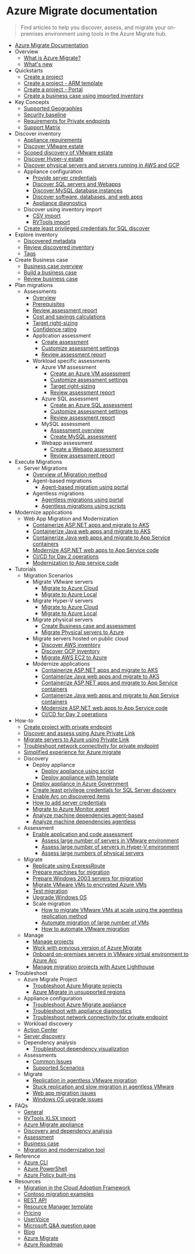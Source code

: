 # Azure Migrate documentation
> Find articles to help you discover, assess, and migrate your on-premises environment using tools in the Azure Migrate hub.
  - [Azure Migrate Documentation](https://learn.microsoft.com/en-us/azure/migrate/)
  - Overview
    - [What is Azure Migrate?](https://learn.microsoft.com/en-us/azure/migrate/migrate-services-overview)
    - [What's new](https://learn.microsoft.com/en-us/azure/migrate/whats-new)
  - Quickstarts
    - [Create a project](https://learn.microsoft.com/en-us/azure/migrate/create-project)
    - [Create a project - ARM template](https://learn.microsoft.com/en-us/azure/migrate/quickstart-create-migrate-project)
    - [Create a project - Portal](https://learn.microsoft.com/en-us/azure/migrate/quickstart-create-project)
    - [Create a business case using imported inventory](https://learn.microsoft.com/en-us/azure/migrate/how-to-build-a-business-case)
  - Key Concepts
    - [Supported Geographies](https://learn.microsoft.com/en-us/azure/migrate/supported-geographies)
    - [Security baseline](https://learn.microsoft.com/security/benchmark/azure/baselines/azure-migrate-security-baseline?toc=/azure/migrate/toc.json&bc=/azure/migrate/breadcrumb/toc.json)
    - [Requirements for Private endpoints](https://learn.microsoft.com/en-us/azure/migrate/how-to-use-azure-migrate-with-private-endpoints)
    - [Support Matrix](https://learn.microsoft.com/en-us/azure/migrate/migrate-support-matrix)
  - Discover inventory
    - [Appliance requirements](https://learn.microsoft.com/en-us/azure/migrate/migrate-appliance)
    - [Discover VMware estate](https://learn.microsoft.com/en-us/azure/migrate/vmware/tutorial-discover-vmware?toc=/azure/migrate/toc.json&bc=/azure/migrate/breadcrumb/toc.json)
    - [Scoped discovery of VMware estate](https://learn.microsoft.com/en-us/azure/migrate/vmware/set-discovery-scope?toc=/azure/migrate/toc.json&bc=/azure/migrate/breadcrumb/toc.json)
    - [Discover Hyper-v estate](https://learn.microsoft.com/en-us/azure/migrate/tutorial-discover-hyper-v)
    - [Discover physical servers and servers running in AWS and GCP](https://learn.microsoft.com/en-us/azure/migrate/tutorial-discover-physical)
    - Appliance configuration
      - [Provide server credentials](https://learn.microsoft.com/en-us/azure/migrate/add-server-credentials)
      - [Discover SQL servers and Webapps](https://learn.microsoft.com/en-us/azure/migrate/how-to-discover-sql-existing-project)
      - [Discover MySQL database instances](https://learn.microsoft.com/en-us/azure/migrate/tutorial-discover-mysql-database-instances)
      - [Discover software, databases, and web apps](https://learn.microsoft.com/en-us/azure/migrate/how-to-discover-applications)
      - [Appliance diagnostics](https://learn.microsoft.com/en-us/azure/migrate/troubleshoot-appliance-diagnostic)
    - Discover using inventory import
      - [CSV import](https://learn.microsoft.com/en-us/azure/migrate/tutorial-discover-import)
      - [RVTools import](https://learn.microsoft.com/en-us/azure/migrate/vmware/tutorial-import-vmware-using-rvtools-xlsx?toc=/azure/migrate/toc.json&bc=/azure/migrate/breadcrumb/toc.json)
    - [Create least privileged credentials for SQL discover](https://learn.microsoft.com/en-us/azure/migrate/least-privilege-credentials)
  - Explore inventory
    - [Discovered metadata](https://learn.microsoft.com/en-us/azure/migrate/discovered-metadata)
    - [Review discovered inventory](https://learn.microsoft.com/en-us/azure/migrate/how-to-review-discovered-inventory)
    - [Tags](https://learn.microsoft.com/en-us/azure/migrate/resource-tagging)
  - Create Business case
    - [Business case overview](https://learn.microsoft.com/en-us/azure/migrate/concepts-business-case-calculation)
    - [Build a business case](https://learn.microsoft.com/en-us/azure/migrate/how-to-build-a-business-case)
    - [Review business case](https://learn.microsoft.com/en-us/azure/migrate/how-to-view-a-business-case)
  - Plan migrations
    - Assessments
      - [Overview](https://learn.microsoft.com/en-us/azure/migrate/concepts-overview)
      - [Prerequisites](https://learn.microsoft.com/en-us/azure/migrate/assessment-prerequisites)
      - [Review assessment report](https://learn.microsoft.com/en-us/azure/migrate/assessment-report)
      - [Cost and savings calculations](https://learn.microsoft.com/en-us/azure/migrate/cost-estimation)
      - [Target right-sizing](https://learn.microsoft.com/en-us/azure/migrate/target-right-sizing)
      - [Confidence rating](https://learn.microsoft.com/en-us/azure/migrate/confidence-ratings)
      - Application assessment
        - [Create assessment](https://learn.microsoft.com/en-us/azure/migrate/create-application-assessment)
        - [Customize assessment settings](https://learn.microsoft.com/en-us/azure/migrate/assessment-properties)
        - [Review assessment report](https://learn.microsoft.com/en-us/azure/migrate/review-application-assessment)
      - Workload specific assessments
        - Azure VM assessment
          - [Create an Azure VM assessment](https://learn.microsoft.com/en-us/azure/migrate/how-to-create-assessment)
          - [Customize assessment settings](https://learn.microsoft.com/en-us/azure/migrate/vm-assessment-properties)
          - [Target right-sizing](https://learn.microsoft.com/en-us/azure/migrate/target-right-sizing)
          - [Review assessment report](https://learn.microsoft.com/en-us/azure/migrate/review-assessment)
        - Azure SQL assessment
          - [Create an Azure SQL assessment](https://learn.microsoft.com/en-us/azure/migrate/tutorial-assess-sql)
          - [Customize assessment settings](https://learn.microsoft.com/en-us/azure/migrate/assessment-properties)
          - [Review assessment report](https://learn.microsoft.com/en-us/azure/migrate/review-sql-assessment)
        - MySQL assessment
          - [Assessment overview](https://learn.microsoft.com/en-us/azure/migrate/assessments-overview-migrate-to-azure-db-mysql)
          - [Create MySQL assessment](https://learn.microsoft.com/en-us/azure/migrate/create-mysql-assessment)
        - Webapp assessment
          - [Create a Webapp assessment](https://learn.microsoft.com/en-us/azure/migrate/create-web-app-assessment)
          - [Review assessment report](https://learn.microsoft.com/en-us/azure/migrate/review-web-app-assessment)
  - Execute Migrations
    - Server Migrations
      - [Overview of Migration method](https://learn.microsoft.com/en-us/azure/migrate/vmware/server-migrate-overview?toc=/azure/migrate/toc.json&bc=/azure/migrate/breadcrumb/toc.json)
      - Agent-based migrations
        - [Agent-based migration using portal](https://learn.microsoft.com/en-us/azure/migrate/vmware/tutorial-migrate-vmware-agent?toc=/azure/migrate/toc.json&bc=/azure/migrate/breadcrumb/toc.json)
      - Agentless migrations
        - [Agentless migrations using portal](https://learn.microsoft.com/en-us/azure/migrate/vmware/tutorial-migrate-vmware?toc=/azure/migrate/toc.json&bc=/azure/migrate/breadcrumb/toc.json)
        - [Agentless migrations using scripts](https://learn.microsoft.com/en-us/azure/migrate/vmware/tutorial-migrate-vmware-powershell?toc=/azure/migrate/toc.json&bc=/azure/migrate/breadcrumb/toc.json)
  - Modernize applications
    - Web App Migration and Modernization
      - [Containerize ASP.NET apps and migrate to AKS](https://learn.microsoft.com/en-us/azure/migrate/tutorial-app-containerization-aspnet-kubernetes)
      - [Containerize Java web apps and migrate to AKS](https://learn.microsoft.com/en-us/azure/migrate/tutorial-app-containerization-java-kubernetes)
      - [Containerize Java web apps and migrate to App Service containers](https://learn.microsoft.com/en-us/azure/migrate/tutorial-app-containerization-java-app-service)
      - [Modernize ASP.NET web apps to App Service code](https://learn.microsoft.com/en-us/azure/migrate/tutorial-modernize-asp-net-appservice-code)
      - [CI/CD for Day 2 operations](https://learn.microsoft.com/en-us/azure/migrate/tutorial-app-containerization-azure-pipeline)
      - [Modernization to App service code](https://learn.microsoft.com/en-us/azure/migrate/tutorial-modernize-asp-net-appservice-code)
  - Tutorials
    - Migration Scenarios
      - Migrate VMware servers
        - [Migrate to Azure Cloud](https://learn.microsoft.com/en-us/azure/migrate/vmware/tutorial-migrate-vmware?toc=/azure/migrate/toc.json&bc=/azure/migrate/breadcrumb/toc.json)
        - [Migrate to Azure Local](https://learn.microsoft.com/azure/azure-local/migrate/migration-azure-migrate-vmware-overview?toc=/azure/migrate/toc.json&bc=/azure/migrate/breadcrumb/toc.json)
      - Migrate Hyper-V servers
        - [Migrate to Azure Cloud](https://learn.microsoft.com/en-us/azure/migrate/tutorial-migrate-hyper-v)
        - [Migrate to Azure Local](https://learn.microsoft.com/azure/azure-local/migrate/migration-azure-migrate-overview?toc=/azure/migrate/toc.json&bc=/azure/migrate/breadcrumb/toc.json)
      - Migrate physical servers
        - [Create Business case and assessment](https://learn.microsoft.com/en-us/azure/migrate/tutorial-assess-physical)
        - [Migrate Physical servers to Azure](https://learn.microsoft.com/en-us/azure/migrate/tutorial-migrate-physical-virtual-machines)
      - Migrate servers hosted on public cloud
        - [Discover AWS inventory](https://learn.microsoft.com/en-us/azure/migrate/tutorial-discover-aws)
        - [Discover GCP inventory](https://learn.microsoft.com/en-us/azure/migrate/tutorial-discover-gcp)
        - [Migrate AWS EC2 to Azure](https://learn.microsoft.com/en-us/azure/migrate/tutorial-migrate-aws-virtual-machines)
      - Modernize applications
        - [Containerize ASP.NET apps and migrate to AKS](https://learn.microsoft.com/en-us/azure/migrate/tutorial-app-containerization-aspnet-kubernetes)
        - [Containerize Java web apps and migrate to AKS](https://learn.microsoft.com/en-us/azure/migrate/tutorial-app-containerization-java-kubernetes)
        - [Containerize ASP.NET apps and migrate to App Service containers](https://learn.microsoft.com/en-us/azure/migrate/tutorial-app-containerization-aspnet-app-service)
        - [Containerize Java web apps and migrate to App Service containers](https://learn.microsoft.com/en-us/azure/migrate/tutorial-app-containerization-java-app-service)
        - [Modernize ASP.NET web apps to App Service code](https://learn.microsoft.com/en-us/azure/migrate/tutorial-modernize-asp-net-appservice-code)
        - [CI/CD for Day 2 operations](https://learn.microsoft.com/en-us/azure/migrate/tutorial-app-containerization-azure-pipeline)
  - How-to
    - [Create project with private endpoint](https://learn.microsoft.com/en-us/azure/migrate/how-to-use-azure-migrate-with-private-endpoints)
    - [Discover and assess using Azure Private Link](https://learn.microsoft.com/en-us/azure/migrate/discover-and-assess-using-private-endpoints)
    - [Migrate servers to Azure using Private Link](https://learn.microsoft.com/en-us/azure/migrate/migrate-servers-to-azure-using-private-link)
    - [Troubleshoot network connectivity for private endpoint](https://learn.microsoft.com/en-us/azure/migrate/troubleshoot-network-connectivity)
    - [Simplified experience for Azure migrate](https://learn.microsoft.com/en-us/azure/migrate/simplified-experience-for-azure-migrate)
    - Discovery
      - Deploy appliance
        - [Deploy appliance using script](https://learn.microsoft.com/en-us/azure/migrate/deploy-appliance-script)
        - [Deploy appliance with template](https://learn.microsoft.com/en-us/azure/migrate/how-to-set-up-appliance-physical)
      - [Deploy appliance in Azure Government](https://learn.microsoft.com/en-us/azure/migrate/deploy-appliance-script-government)
      - [Create least privilege credentials for SQL Server discovery](https://learn.microsoft.com/en-us/azure/migrate/least-privilege-credentials)
      - [Enable Arc on discovered items](https://learn.microsoft.com/en-us/azure/migrate/how-to-arc-enable-inventory)
      - [How to add server credentials](https://learn.microsoft.com/en-us/azure/migrate/add-server-credentials)
      - [Migrate to Azure Monitor agent](https://learn.microsoft.com/en-us/azure/migrate/azure-monitor-agent-migration)
      - [Analyze machine dependencies agent-based](https://learn.microsoft.com/en-us/azure/migrate/how-to-create-group-machine-dependencies)
      - [Analyze machine dependencies agentless](https://learn.microsoft.com/en-us/azure/migrate/how-to-create-group-machine-dependencies-agentless)
    - Assessment
      - [Enable application and code assessment](https://learn.microsoft.com/en-us/azure/migrate/appcat/)
        - [Assess large number of servers in VMware environment](https://learn.microsoft.com/en-us/azure/migrate/vmware/scale-vmware-assessment?toc=/azure/migrate/toc.json&bc=/azure/migrate/breadcrumb/toc.json)
        - [Assess large number of servers in Hyper-V environment](https://learn.microsoft.com/en-us/azure/migrate/scale-hyper-v-assessment)
        - [Assess large numbers of physical servers](https://learn.microsoft.com/en-us/azure/migrate/scale-physical-assessment)
    - Migrate
      - [Replicate using ExpressRoute](https://learn.microsoft.com/en-us/azure/migrate/replicate-using-expressroute)
      - [Prepare machines for migration](https://learn.microsoft.com/en-us/azure/migrate/prepare-for-migration)
      - [Prepare Windows 2003 servers for migration](https://learn.microsoft.com/en-us/azure/migrate/prepare-windows-server-2003-migration)
      - [Migrate VMware VMs to encrypted Azure VMs](https://learn.microsoft.com/en-us/azure/migrate/vmware/how-to-migrate-vmware-vms-with-cmk-disks?toc=/azure/migrate/toc.json&bc=/azure/migrate/breadcrumb/toc.json)
      - [Test migration](https://learn.microsoft.com/en-us/azure/migrate/how-to-test-replicating-virtual-machines)
      - [Upgrade Windows OS](https://learn.microsoft.com/en-us/azure/migrate/how-to-upgrade-windows)
      - Scale migration
        - [How to migrate VMware VMs at scale using the agentless replication method](https://learn.microsoft.com/en-us/azure/migrate/how-to-scale-out-for-migration)
        - [Automate migration of large number of VMs](https://learn.microsoft.com/en-us/azure/migrate/how-to-migrate-at-scale)
        - [How to automate VMware migration](https://learn.microsoft.com/en-us/azure/migrate/vmware/how-to-automate-migration?toc=/azure/migrate/toc.json&bc=/azure/migrate/breadcrumb/toc.json)
    - Manage
      - [Manage projects](https://learn.microsoft.com/en-us/azure/migrate/create-manage-projects)
      - [Work with previous version of Azure Migrate](https://learn.microsoft.com/en-us/azure/migrate/migrate-v1)
      - [Onboard on-premises servers in VMware virtual environment to Azure Arc](https://learn.microsoft.com/en-us/azure/migrate/onboard-to-azure-arc-with-azure-migrate)
      - [Manage migration projects with Azure Lighthouse](https://learn.microsoft.com/azure/lighthouse/how-to/migration-at-scale?toc=/azure/migrate/toc.json&bc=/azure/migrate/breadcrumb/toc.json)
  - Troubleshoot
    - Azure Migrate Project
      - [Troubleshoot Azure Migrate projects](https://learn.microsoft.com/en-us/azure/migrate/troubleshoot-project)
      - [Azure Migrate in unsupported regions](https://learn.microsoft.com/en-us/azure/migrate/azure-migrate-unsupported-regions)
    - Appliance configuration
      - [Troubleshoot Azure Migrate appliance](https://learn.microsoft.com/en-us/azure/migrate/troubleshoot-appliance)
      - [Troubleshoot with appliance diagnostics](https://learn.microsoft.com/en-us/azure/migrate/troubleshoot-appliance-diagnostic)
      - [Troubleshoot network connectivity for private endpoint](https://learn.microsoft.com/en-us/azure/migrate/troubleshoot-network-connectivity)
    - Workload discovery
    - [Action Center](https://learn.microsoft.com/en-us/azure/migrate/centralized-issue-tracking)
    - [Server discovery](https://learn.microsoft.com/en-us/azure/migrate/troubleshoot-discovery)
    - Dependency analysis
      - [Troubleshoot dependency visualization](https://learn.microsoft.com/en-us/azure/migrate/troubleshoot-dependencies)
    - Assessments
      - [Common Issues](https://learn.microsoft.com/en-us/azure/migrate/troubleshoot-assessment)
      - [Supported Scenarios](https://learn.microsoft.com/en-us/azure/migrate/troubleshoot-assessment-supported-scenarios)
    - Migrate
      - [Replication in agentless VMware migration](https://learn.microsoft.com/en-us/azure/migrate/vmware/troubleshoot-changed-block-tracking-replication?toc=/azure/migrate/toc.json&bc=/azure/migrate/breadcrumb/toc.json)
      - [Stuck replication and slow migration in agentless VMware](https://learn.microsoft.com/en-us/azure/migrate/vmware/troubleshoot-replication-vmware?toc=/azure/migrate/toc.json&bc=/azure/migrate/breadcrumb/toc.json)
      - [Web app migration issues](https://learn.microsoft.com/en-us/azure/migrate/troubleshoot-webapps-migration)
      - [Windows OS upgrade issues](https://learn.microsoft.com/en-us/azure/migrate/troubleshoot-upgrade)
  - FAQs
    - [General](https://learn.microsoft.com/en-us/azure/migrate/resources-faq)
    - [RVTools XLSX import](https://learn.microsoft.com/en-us/azure/migrate/common-questions-import)
    - [Azure Migrate appliance](https://learn.microsoft.com/en-us/azure/migrate/common-questions-appliance)
    - [Discovery and dependency analysis](https://learn.microsoft.com/en-us/azure/migrate/common-questions-discovery-dependency-analysis)
    - [Assessment](https://learn.microsoft.com/en-us/azure/migrate/common-questions-discovery-assessment)
    - [Business case](https://learn.microsoft.com/en-us/azure/migrate/common-questions-business-case)
    - [Migration and modernization tool](https://learn.microsoft.com/en-us/azure/migrate/common-questions-server-migration)
  - Reference
    - [Azure CLI](https://learn.microsoft.com/cli/azure/offazure)
    - [Azure PowerShell](https://learn.microsoft.com/powershell/module/az.migrate/)
    - [Azure Policy built-ins](https://learn.microsoft.com/en-us/azure/migrate/policy-reference)
  - Resources
    - [Migration in the Cloud Adoption Framework](https://learn.microsoft.com/azure/cloud-adoption-framework/migrate/)
    - [Contoso migration examples](https://learn.microsoft.com/azure/cloud-adoption-framework/migrate/azure-best-practices/contoso-migration-overview)
    - [REST API](https://learn.microsoft.com/rest/api/migrate/)
    - [Resource Manager template](https://learn.microsoft.com/azure/templates/microsoft.migrate/allversions)
    - [Pricing](https://azure.microsoft.com/pricing/details/azure-migrate/)
    - [UserVoice](https://aka.ms/AzureMigrateUservoice)
    - [Microsoft Q&A question page](https://learn.microsoft.com/answers/topics/azure-migrate.html)
    - [Blog](https://azure.microsoft.com/blog/tag/azure-migrate/)
    - [Azure Migrate](https://azure.microsoft.com/migrate)
    - [Azure Roadmap](https://azure.microsoft.com/roadmap/)
